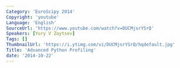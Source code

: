 ```yaml
---
Category: 'EuroScipy 2014'
Copyright: 'youtube'
Language: 'English'
SourceUrl: 'https://www.youtube.com/watch?v=DUCMjsrYSrQ'
Speakers: [Yury V Zaytsev]
Tags: []
ThumbnailUrl: 'https://i.ytimg.com/vi/DUCMjsrYSrQ/hqdefault.jpg'
Title: 'Advanced Python Profiling'
date: '2014-10-22'
---
```

